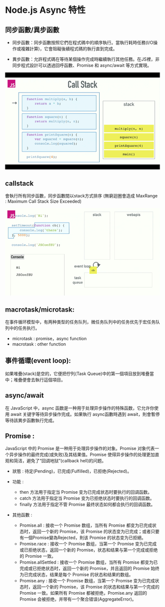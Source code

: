 # Node.js Async 特性

## 同步函數/異步函數

+ 同步函數：同步函數按照它們在程式碼中的順序執行。當執行耗時任務(I/O操作或複雜計算)，它會阻礙後續程式碼的執行直到完成。

+ 異步函數：允許程式碼在等待某個操作完成時繼續執行其他任務。在JS裡，非同步程式設計可以透過回呼函數、Promise 和 async/await 等方式實現。

![alt text](image.png)

## callstack 

會執行所有同步函數，同步函數間以stack方式排序 (無窮迴圈會造成 MaxRange : Maximum Call Stack Size Exceeded)

![alt text](image-1.png)

## macrotask/microtask: 

在事件循环模型中，有两种类型的任务队列，微任务队列中的任务优先于宏任务队列中的任务执行。

+ microtask : promise，async function
+ macrotask : other function 

## 事件循環(event loop): 

如果堆疊(stack)是空的，它便把佇列(Task Queue)中的第一個項目放到堆疊當中；堆疊便會去執行這個項目。

## async/await

在 JavaScript 中，async 函数是一种用于处理异步操作的特殊函数，它允许你使用 await 关键字等待异步操作完成。如果執行 async函數時遇到 await，則會暫停等待該異步函數執行完成。

## Promise :

JavaScript 中的 Promise 是一种用于处理异步操作的对象。Promise 对象代表一个异步操作的最终完成(或失败)及其结果值。Promise 使得异步操作的处理更加直观和简洁，避免了“回调地狱”(callback hell)的问题。

+ 狀態 :  待定(Pending)，已完成(Fulfilled)，已拒绝(Rejected)。

+ 功能 : 
    +  then 方法用于指定当 Promise 变为已完成状态时要执行的回调函数。
    +  catch 方法用于指定当 Promise 变为已拒绝状态时要执行的回调函数。
    +  finally 方法用于指定不管 Promise 最终状态如何都会执行的回调函数。

+ 其他函數 :
    +  Promise.all : 接收一个 Promise 数组，当所有 Promise 都变为已完成状态时，返回一个新的 Promise，该 Promise 的状态变为已完成；或者只要有一個Promise變為Rejected，則该 Promise 的状态变为已拒絕。
    +  Promise.race : 接收一个 Promise 数组，当第一个 Promise 变为已完成或已拒绝状态，返回一个新的 Promise，状态和结果与第一个完成或拒绝的 Promise 一致。
    +  Promise.allSettled : 接收一个 Promise 数组，当所有 Promise 都变为已完成或已拒绝状态时，返回一个新的 Promise，并且返回的 Promise 始终为已完成状态，结果是每个 Promise 的状态和结果的数组。
    +  Promise.any : 接收一个 Promise 数组，当第一个 Promise 变为已完成状态时，返回一个新的 Promise，该 Promise 的状态和结果与第一个完成的 Promise 一致。如果所有 Promise 都被拒绝，Promise.any 返回的 Promise 会被拒绝，并带有一个聚合错误(AggregateError)。
